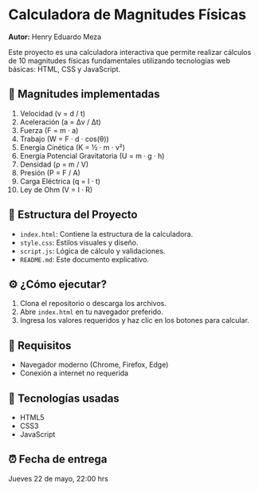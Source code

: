 
# Calculadora de Magnitudes Físicas

**Autor:** Henry Eduardo Meza

Este proyecto es una calculadora interactiva que permite realizar cálculos de 10 magnitudes físicas fundamentales utilizando tecnologías web básicas: HTML, CSS y JavaScript.

## 🚀 Magnitudes implementadas

1. Velocidad (v = d / t)
2. Aceleración (a = Δv / Δt)
3. Fuerza (F = m · a)
4. Trabajo (W = F · d · cos(θ))
5. Energía Cinética (K = ½ · m · v²)
6. Energía Potencial Gravitatoria (U = m · g · h)
7. Densidad (ρ = m / V)
8. Presión (P = F / A)
9. Carga Eléctrica (q = I · t)
10. Ley de Ohm (V = I · R)

## 📂 Estructura del Proyecto

- `index.html`: Contiene la estructura de la calculadora.
- `style.css`: Estilos visuales y diseño.
- `script.js`: Lógica de cálculo y validaciones.
- `README.md`: Este documento explicativo.

## ⚙️ ¿Cómo ejecutar?

1. Clona el repositorio o descarga los archivos.
2. Abre `index.html` en tu navegador preferido.
3. Ingresa los valores requeridos y haz clic en los botones para calcular.

## 📌 Requisitos

- Navegador moderno (Chrome, Firefox, Edge)
- Conexión a internet no requerida

## 🧠 Tecnologías usadas

- HTML5
- CSS3
- JavaScript

## ⏰ Fecha de entrega

Jueves 22 de mayo, 22:00 hrs
